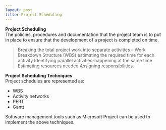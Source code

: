 ```yaml
---
layout: post
title: Project Scheduling
---
```

**Project Scheduling**<br>
The policies, procedures and documentation that the project team is to put in place to ensure that the development of a project is completed on time.

> Breaking the total project work into separate activities – Work Breakdown Structure (WBS)  estimating the required time for each activity Identifying parallel activities-happening at the same time Estimating resources needed Assigning responsibilities.

**Project Scheduling Techniques**<br>
Project schedules are represented as:
- WBS 
- Activity networks 
- PERT 
- Gantt

Software management tools such as Microsoft Project can be used to implement the above techniques.


